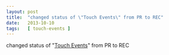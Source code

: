 ```yaml
---
layout: post
title:  "changed status of \"Touch Events\" from PR to REC"
date:   2013-10-10
tags:   [ touch-events ]
---
```


changed status of "[Touch Events](/spec/touch-events)" from PR to REC

